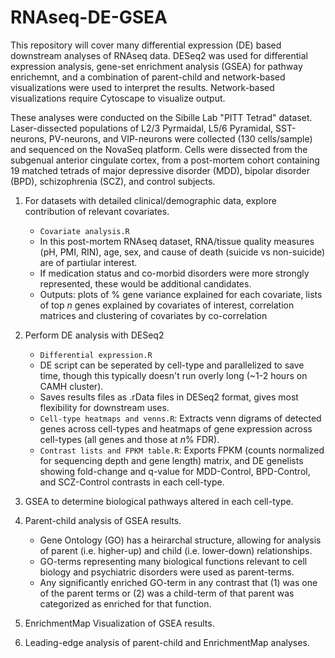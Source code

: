 # RNAseq-DE-GSEA
This repository will cover many differential expression (DE) based downstream analyses of RNAseq data. DESeq2 was used for differential expression analysis, gene-set enrichment analysis (GSEA) for pathway enrichemnt, and a combination of parent-child and network-based visualizations were used to interpret the results. Network-based visualizations require Cytoscape to visualize output.

These analyses were conducted on the Sibille Lab "PITT Tetrad" dataset. Laser-dissected populations of L2/3 Pyrmaidal, L5/6 Pyramidal, SST-neurons, PV-neurons, and VIP-neurons were collected (130 cells/sample) and sequenced on the NovaSeq platform. Cells were dissected from the subgenual anterior cingulate cortex, from a post-mortem cohort containing 19 matched tetrads of major depressive disorder (MDD), bipolar disorder (BPD), schizophrenia (SCZ), and control subjects.

1. For datasets with detailed clinical/demographic data, explore contribution of relevant covariates.
   * `Covariate analysis.R`
   * In this post-mortem RNAseq dataset, RNA/tissue quality measures (pH, PMI, RIN), age, sex, and cause of death (suicide vs non-suicide) are of partiular interest.
   * If medication status and co-morbid disorders were more strongly represented, these would be additional candidates.
   * Outputs: plots of % gene variance explained for each covariate, lists of top *n* genes explained by covariates of interest, correlation matrices and clustering of covariates by co-correlation

2. Perform DE analysis with DESeq2
   * `Differential expression.R`
   * DE script can be seperated by cell-type and parallelized to save time, though this typically doesn't run overly long (~1-2 hours on CAMH cluster).
   * Saves results files as .rData files in DESeq2 format, gives most flexibility for downstream uses.
   * `Cell-type heatmaps and venns.R`: Extracts venn digrams of detected genes across cell-types and heatmaps of gene expression across cell-types (all genes and those at *n*% FDR).
   * `Contrast lists and FPKM table.R`: Exports FPKM (counts normalized for sequencing depth and gene length) matrix, and DE genelists showing fold-change and q-value for MDD-Control, BPD-Control, and SCZ-Control contrasts in each cell-type.

3. GSEA to determine biological pathways altered in each cell-type.

4. Parent-child analysis of GSEA results.
   * Gene Ontology (GO) has a heirarchal structure, allowing for analysis of parent (i.e. higher-up) and child (i.e. lower-down) relationships.
   * GO-terms representing many biological functions relevant to cell biology and psychiatric disorders were used as parent-terms.
   * Any significantly enriched GO-term in any contrast that (1) was one of the parent terms or (2) was a child-term of that parent was categorized as enriched for that function.

5. EnrichmentMap Visualization of GSEA results.

6. Leading-edge analysis of parent-child and EnrichmentMap analyses.
